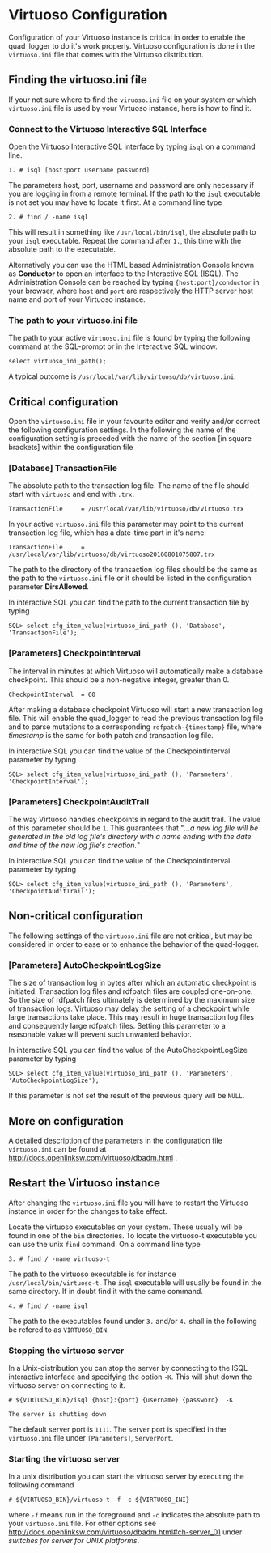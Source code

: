 # Virtuoso Configuration

Configuration of your Virtuoso instance is critical in order to enable the quad_logger to do it's work properly.
Virtuoso configuration is done in the ```virtuoso.ini``` file that comes with the Virtuoso distribution.

## Finding the virtuoso.ini file
If your not sure where to find the ```viruoso.ini``` file on your system or which ```virtuoso.ini``` file is
used by your Virtuoso instance, here is how to find it.

### Connect to the Virtuoso Interactive SQL Interface
Open the Virtuoso Interactive SQL interface by typing ```isql``` on a command line.
```
1. # isql [host:port username password]
```
The parameters host, port, username and password are only necessary if you are logging in from a 
remote terminal. If the path to the ```isql``` executable is not set you may have to locate it first.
At a command line type
```
2. # find / -name isql
```
This will result in something like ```/usr/local/bin/isql```, the absolute path to your ```isql```
executable. Repeat the command after ```1.```, this time with the absolute path to the executable.

Alternatively you can use the HTML based Administration Console known as **Conductor** to open an interface
to the Interactive SQL (ISQL). The Administration Console can be reached by typing ```{host:port}/conductor```
in your browser, where ```host``` and ```port``` are respectively the HTTP server host name 
and port of your Virtuoso instance.

### The path to your virtuoso.ini file
The path to your active ```virtuoso.ini``` file is found by typing the following command at the SQL-prompt or 
in the Interactive SQL window.
```
select virtuoso_ini_path();
```
A typical outcome is ```/usr/local/var/lib/virtuoso/db/virtuoso.ini```.

## Critical configuration
Open the ```virtuoso.ini``` file in your favourite editor and verify and/or correct the following 
configuration settings. In the following the name of the configuration setting is preceded with
the name of the section [in square brackets] within the configuration file

### [Database] TransactionFile
The absolute path to the transaction log file. The name of the file should start with ```virtuoso``` 
and end with ```.trx```.
```
TransactionFile	    = /usr/local/var/lib/virtuoso/db/virtuoso.trx
```
In your active ```virtuoso.ini``` file this parameter may point to the current transaction log file,
which has a date-time part in it's name:
```
TransactionFile     = /usr/local/var/lib/virtuoso/db/virtuoso20160801075807.trx
```
The path to the directory of the transaction log files should be the same as the path to the 
```virtuoso.ini``` file or it should be listed in the configuration parameter **DirsAllowed**.

In interactive SQL you can find the path to the current transaction file by typing
```
SQL> select cfg_item_value(virtuoso_ini_path (), 'Database', 'TransactionFile');
```

### [Parameters] CheckpointInterval
The interval in minutes at which Virtuoso will automatically make a database checkpoint. This should be a
non-negative integer, greater than 0.
```
CheckpointInterval  = 60
```
After making a database checkpoint Virtuoso will start a new transaction log file. This will enable the
quad_logger to read the previous transaction log file and to parse mutations to a corresponding
```rdfpatch-{timestamp}``` file, where *timestamp* is the same for both patch and transaction log file.

In interactive SQL you can find the value of the CheckpointInterval parameter by typing
```
SQL> select cfg_item_value(virtuoso_ini_path (), 'Parameters', 'CheckpointInterval');
```

### [Parameters] CheckpointAuditTrail
The way Virtuoso handles checkpoints in regard to the audit trail. The value of this parameter should be
```1```. This guarantees that "*...a new log file will be generated in the old log file's directory 
with a name ending with the date and time of the new log file's creation.*"

In interactive SQL you can find the value of the CheckpointInterval parameter by typing
```
SQL> select cfg_item_value(virtuoso_ini_path (), 'Parameters', 'CheckpointAuditTrail');
```

## Non-critical configuration
The following settings of the ```virtuoso.ini``` file are not critical, but may be considered in 
order to ease or to enhance the behavior of the quad-logger.

### [Parameters] AutoCheckpointLogSize
The size of transaction log in bytes after which an automatic checkpoint is initiated. Transaction log files 
and rdfpatch files are coupled one-on-one. So the size of rdfpatch files ultimately is determined 
by the maximum size of transaction logs. Virtuoso may delay the setting of a checkpoint while large
transactions take place. This may result in huge transaction log files and consequently large
rdfpatch files. Setting this parameter to a reasonable value will prevent such unwanted behavior.

In interactive SQL you can find the value of the AutoCheckpointLogSize parameter by typing
```
SQL> select cfg_item_value(virtuoso_ini_path (), 'Parameters', 'AutoCheckpointLogSize');
```
If this parameter is not set the result of the previous query will be ```NULL```.

## More on configuration
A detailed description of the parameters in the configuration file ```virtuoso.ini``` can be found
at http://docs.openlinksw.com/virtuoso/dbadm.html .

## Restart the Virtuoso instance
After changing the ```virtuoso.ini``` file you will have to restart the Virtuoso instance in order
for the changes to take effect.

Locate the virtuoso executables on your system. These usually will be found in one of the ```bin```
directories. To locate the virtuoso-t executable you can use the unix ```find``` command. On a
command line type
```
3. # find / -name virtuoso-t
```
The path to the virtuoso executable is for instance ```/usr/local/bin/virtuoso-t```. The ```isql``` 
executable will usually be found in the same directory. If in doubt find it with the same command.
```
4. # find / -name isql
```
The path to the executables found under ```3.``` and/or ```4.``` shall in the following be
refered to as ```VIRTUOSO_BIN```.

### Stopping the virtuoso server
In a Unix-distribution you can stop the server by connecting to the ISQL interactive interface and 
specifying the option ```-K```. This will shut down the virtuoso server on connecting to it.
```
# ${VIRTUOSO_BIN}/isql {host}:{port} {username} {password}  -K

The server is shutting down
```
The default server port is ```1111```. The server port is specified in the ```virtuoso.ini``` file
under ```[Parameters]```, ```ServerPort```.

### Starting the virtuoso server
In a unix distribution you can start the virtuoso server by executing the following command
```
# ${VIRTUOSO_BIN}/virtuoso-t -f -c ${VIRTUOSO_INI}
```
where ```-f``` means run in the foreground and ```-c``` indicates the absolute path to your
```virtuoso.ini``` file. For other options see 
http://docs.openlinksw.com/virtuoso/dbadm.html#ch-server_01 under *switches for server for UNIX platforms*.






